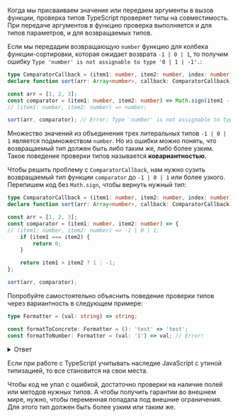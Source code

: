 Когда мы присваиваем значение или передаем аргументы в вызов функции, проверка типов TypeScript проверяет типы на совместимость. При передаче аргументов в функцию проверка выполняется и для типов параметров, и для возвращаемых типов.

Если мы передадим возвращающую `number` функцию для колбека функции-сортировки, которая ожидает возврата `-1 | 0 | 1`, то получим ошибку `Type 'number' is not assignable to type '0 | 1 | -1'.`:

```typescript
type ComparatorCallback = (item1: number, item2: number, index: number) => -1 | 0 | 1
declare function sort(arr: Array<number>, callback: ComparatorCallback): Array<number>

const arr = [1, 2, 3];
const comparator = (item1: number, item2: number) => Math.sign(item1 - item2);
// (item1: number, item2: number) => number;

sort(arr, comparator); // Error: Type 'number' is not assignable to type '0 | 1 | -1'.
```

Множество значений из объединения трех литеральных типов `-1 | 0 | 1` является подмножеством `number`. Но из ошибки можно понять, что возвращаемый тип должен быть либо таким же, либо более узким. Такое поведение проверки типов называется **ковариантностью**.

Чтобы решить проблему с `ComparatorCallback`, нам нужно сузить возвращаемый тип функции `comparator` до `-1 | 0 | 1` или более узкого. Перепишем код без `Math.sign`, чтобы вернуть нужный тип:

```typescript
type ComparatorCallback = (item1: number, item2: number, index: number) => -1 | 0 | 1
declare function sort(arr: Array<number>, callback: ComparatorCallback): Array<number>

const arr = [1, 2, 3];
const comparator = (item1: number, item2: number) => {
// (item1: number, item2: number) => -1 | 0 | 1;
    if (item1 === item2) {
        return 0;
    }

    return item1 > item2 ? 1 : -1;
};

sort(arr, comparator);
```

Попробуйте самостоятельно объяснить поведение проверки типов через вариантность в следующем примере:

```typescript
type Formatter = (val: string) => string;

const formatToConcrete: Formatter = (): 'test' => 'test';
const formatToNumber: Formatter = (val: '1') => val; // Error!
```

<details>
  <summary>Ответ</summary>
  Тип параметров может быть шире, а тип на выходе — уже.
  В примере `formatToConcrete` не принимает никаких параметров. Это дает более широкий тип, нежели требуемый `string`. А возвращает более узкий литеральный тип. `formatToNumber` ожидает более узкий тип на входе, поэтому и возникает ошибка.
</details>

Если при работе с TypeScript учитывать наследие JavaScript с утиной типизацией, то все становится на свои места.

Чтобы код не упал с ошибкой, достаточно проверки на наличие полей или методов нужных типов. А чтобы получить гарантии во внешнем мире, нужно, чтобы переменная попадала под внешние ограничения. Для этого тип должен быть более узким или таким же.
